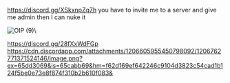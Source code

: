 https://discord.gg/XSkxnpZq7h
 you have to invite me to a server and give me admin then I can nuke it



![OIP (9)](https://github.com/BBk44/nova/assets/131423625/c89c5fbe-ac49-4786-a80b-b36b9a19934a)\

https://discord.gg/28fXxWdFGp https://cdn.discordapp.com/attachments/1206605955450798092/1206762771371524146/image.png?ex=65dd3069&is=65cabb69&hm=f62d169ef642246c9104d3823c54cad1b124f5be0e73e8f874f310b2b610f083&  


